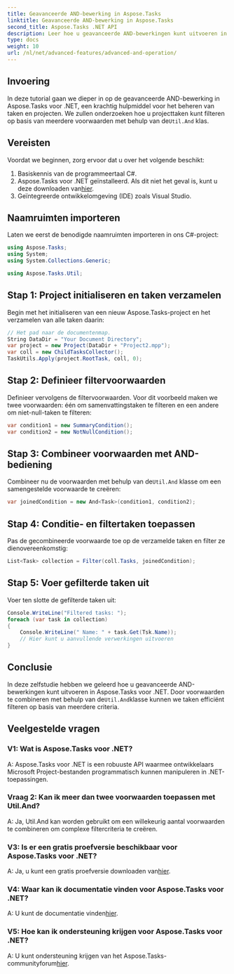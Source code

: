 ```yaml
---
title: Geavanceerde AND-bewerking in Aspose.Tasks
linktitle: Geavanceerde AND-bewerking in Aspose.Tasks
second_title: Aspose.Tasks .NET API
description: Leer hoe u geavanceerde AND-bewerkingen kunt uitvoeren in Aspose.Tasks voor .NET om projecttaken efficiënt te filteren op basis van meerdere criteria.
type: docs
weight: 10
url: /nl/net/advanced-features/advanced-and-operation/
---
```

## Invoering

 In deze tutorial gaan we dieper in op de geavanceerde AND-bewerking in Aspose.Tasks voor .NET, een krachtig hulpmiddel voor het beheren van taken en projecten. We zullen onderzoeken hoe u projecttaken kunt filteren op basis van meerdere voorwaarden met behulp van de`Util.And` klas.

## Vereisten

Voordat we beginnen, zorg ervoor dat u over het volgende beschikt:

1. Basiskennis van de programmeertaal C#.
2.  Aspose.Tasks voor .NET geïnstalleerd. Als dit niet het geval is, kunt u deze downloaden van[hier](https://releases.aspose.com/tasks/net/).
3. Geïntegreerde ontwikkelomgeving (IDE) zoals Visual Studio.

## Naamruimten importeren

Laten we eerst de benodigde naamruimten importeren in ons C#-project:

```csharp
using Aspose.Tasks;
using System;
using System.Collections.Generic;

using Aspose.Tasks.Util;

```

## Stap 1: Project initialiseren en taken verzamelen

Begin met het initialiseren van een nieuw Aspose.Tasks-project en het verzamelen van alle taken daarin:

```csharp
// Het pad naar de documentenmap.
String DataDir = "Your Document Directory";
var project = new Project(DataDir + "Project2.mpp");
var coll = new ChildTasksCollector();
TaskUtils.Apply(project.RootTask, coll, 0);
```

## Stap 2: Definieer filtervoorwaarden

Definieer vervolgens de filtervoorwaarden. Voor dit voorbeeld maken we twee voorwaarden: één om samenvattingstaken te filteren en een andere om niet-null-taken te filteren:

```csharp
var condition1 = new SummaryCondition();
var condition2 = new NotNullCondition();
```

## Stap 3: Combineer voorwaarden met AND-bediening

 Combineer nu de voorwaarden met behulp van de`Util.And` klasse om een samengestelde voorwaarde te creëren:

```csharp
var joinedCondition = new And<Task>(condition1, condition2);
```

## Stap 4: Conditie- en filtertaken toepassen

Pas de gecombineerde voorwaarde toe op de verzamelde taken en filter ze dienovereenkomstig:

```csharp
List<Task> collection = Filter(coll.Tasks, joinedCondition);
```

## Stap 5: Voer gefilterde taken uit

Voer ten slotte de gefilterde taken uit:

```csharp
Console.WriteLine("Filtered tasks: ");
foreach (var task in collection)
{
    Console.WriteLine(" Name: " + task.Get(Tsk.Name));
    // Hier kunt u aanvullende verwerkingen uitvoeren
}
```

## Conclusie

 In deze zelfstudie hebben we geleerd hoe u geavanceerde AND-bewerkingen kunt uitvoeren in Aspose.Tasks voor .NET. Door voorwaarden te combineren met behulp van de`Util.And`klasse kunnen we taken efficiënt filteren op basis van meerdere criteria.

## Veelgestelde vragen

### V1: Wat is Aspose.Tasks voor .NET?

A: Aspose.Tasks voor .NET is een robuuste API waarmee ontwikkelaars Microsoft Project-bestanden programmatisch kunnen manipuleren in .NET-toepassingen.

### Vraag 2: Kan ik meer dan twee voorwaarden toepassen met Util.And?

A: Ja, Util.And kan worden gebruikt om een willekeurig aantal voorwaarden te combineren om complexe filtercriteria te creëren.

### V3: Is er een gratis proefversie beschikbaar voor Aspose.Tasks voor .NET?

 A: Ja, u kunt een gratis proefversie downloaden van[hier](https://releases.aspose.com/).

### V4: Waar kan ik documentatie vinden voor Aspose.Tasks voor .NET?

 A: U kunt de documentatie vinden[hier](https://reference.aspose.com/tasks/net/).

### V5: Hoe kan ik ondersteuning krijgen voor Aspose.Tasks voor .NET?

A: U kunt ondersteuning krijgen van het Aspose.Tasks-communityforum[hier](https://forum.aspose.com/c/tasks/15).
